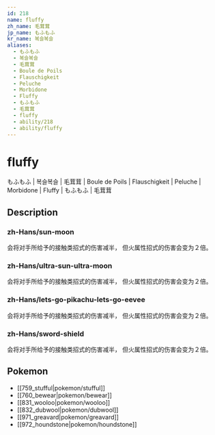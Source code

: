 ```yaml
---
id: 218
name: fluffy
zh_name: 毛茸茸
jp_name: もふもふ
kr_name: 복슬복슬
aliases:
  - もふもふ
  - 복슬복슬
  - 毛茸茸
  - Boule de Poils
  - Flauschigkeit
  - Peluche
  - Morbidone
  - Fluffy
  - もふもふ
  - 毛茸茸
  - fluffy
  - ability/218
  - ability/fluffy
---
```

# fluffy

もふもふ | 복슬복슬 | 毛茸茸 | Boule de Poils | Flauschigkeit | Peluche | Morbidone | Fluffy | もふもふ | 毛茸茸

## Description

### zh-Hans/sun-moon

会将对手所给予的接触类招式的伤害减半，
但火属性招式的伤害会变为２倍。

### zh-Hans/ultra-sun-ultra-moon

会将对手所给予的接触类招式的伤害减半，
但火属性招式的伤害会变为２倍。

### zh-Hans/lets-go-pikachu-lets-go-eevee

会将对手所给予的接触类招式的伤害减半，
但火属性招式的伤害会变为２倍。

### zh-Hans/sword-shield

会将对手所给予的接触类招式的伤害减半，
但火属性招式的伤害会变为２倍。

## Pokemon

- [[759_stufful|pokemon/stufful]]
- [[760_bewear|pokemon/bewear]]
- [[831_wooloo|pokemon/wooloo]]
- [[832_dubwool|pokemon/dubwool]]
- [[971_greavard|pokemon/greavard]]
- [[972_houndstone|pokemon/houndstone]]

